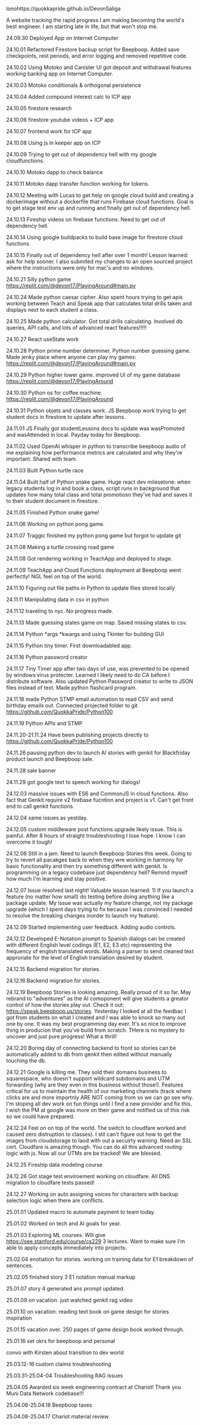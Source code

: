 lonohttps://quokkapride.github.io/DevonSaliga

A website tracking the rapid progress I am making becoming the world's best engineer.
I am starting late in life, but that won't stop me. 

24.09.30 Deployed App on Internet Computer

24.10.01 Refactored Firestore backup script for Beepboop. Added save checkpoints, rest periods, and error logging and removed repetitive code. 

24.10.02 Using Motoko and Canister UI got deposit and withdrawal features working banking app on Internet Computer.

24.10.03 Motoko conditionals & orthogonal persistence 

24.10.04 Added compound interest calc to ICP app

24.10.05 firestore research

24.10.06 firestore youtube videos + ICP app

24.10.07 frontend work for ICP app

24.10.08 Using js in keeper app on ICP

24.10.09 Trying to get out of dependency hell with my google cloudfunctions. 

24.10.10 Motoko dapp to check balance 

24.10.11 Motoko dapp transfer function working for tokens.

24.10.12 Meeting with Lucas to get help on google cloud build and creating a dockerimage without a dockerfile that runs Firebase cloud functions. Goal is to get stage test env up and running and finally get out of dependency hell. 

24.10.13 Fireship videos on firebase functions. Need to get out of dependency hell. 

24.10.14 Using google buildpacks to build base image for firestore cloud functions

24.10.15 Finally out of dependency hell after over 1 month! Lesson learned: ask for help sooner. I also submited my changes to an open sourced project where the instructions were only for mac's and no windows. 

24.10.21 Silly python game https://replit.com/@devon17/PlayingAround#main.py

24.10.24 Made python caesar cipher. Also spent hours trying to get apis working between Teach and Speak app that calculates total drills taken and displays next to each student a class.   

24.10.25 Made python calculator. Got total drills calculating. Involved db queries, API calls, and lots of advanced react features!!!!!

24.10.27 React useState work 

24.10.28 Python prime number determiner. Python number guessing game. Made jenky place where anyone can play my games: https://replit.com/@devon17/PlayingAround#main.py

24.10.29 Python higher lower game. improved UI of my game database https://replit.com/@devon17/PlayingAround

24.10.30 Python os for coffee machine. https://replit.com/@devon17/PlayingAround

24.10.31 Python objets and classes work. JS Beepboop work trying to get student docs in firestore to update after lessons. 

24.11.01 JS Finally got studentLessons docs to update was wasPromoted and wasAttended in local. Payday today for Beepboop. 

24.11.02 Used OpenAI whisper in python to transcribe beepboop audio of me explaining how performance metrics are calculated and why they're important. Shared with team. 

24.11.03 Built Python turtle race 

24.11.04 Built half of Python snake game. Huge react dev milesetone: when legacy students log in and book  a class, script runs in background that updates how many total class and total promotiosn they've had and saves it to their student document in firestore. 

24.11.05 Finished Python snake game! 

24.11.06 Working on python pong game.

24.11.07 Traggic finished my python pong game but forgot to update git 

24.11.08 Making a turtle crossing road game

24.11.08 Got rendering working in TeachApp and deployed to stage.

24.11.09 TeachApp and Cloud Functions deployment at Beepboop went perfectly! NGL feel on top of the world.  

24.11.10 Figuring out file paths in Python to update files stored locally

24.11.11 Manipulating data in csv in python 

24.11.12 traveling to nyc. No progress made. 

24.11.13 Made guessing states game on map. Saved missing states to csv. 

24.11.14 Python *args *kwargs and using Tkinter for building GUI

24.11.15 Python tiny timer. First downloadabled app.

24.11.16 Python password creator

24.11.17 Tiny Timer app after two days of use, was prevented to be opened by windows virus protecter. Learned I likely need to do CA before I distribute software. Also updated Python Password creator to write to JSON files instead of text. Made python flashcard program. 

24.11.18 made Python STMP email automation to read CSV and send birthday emails out. Connected projected folder to git https://github.com/QuokkaPride/Python100

24.11.19 Python APIs and STMP 

24.11.20-21.11.24 Have been publishing projects directly to https://github.com/QuokkaPride/Python100

24.11.26 pausing python dev to launch AI stories with genkit for Blackfriday product launch and Beepboop sale. 

24.11.28 sale banner 

24.11.29 got google text to speech working for dialogs! 

24.12.03 massive issues with ES6 and CommonJS in cloud functions. Also fact that Genkit require v2 firebase fucntion and project is v1. Can't get front end to call genkit functions.

24.12.04 same issues as yestday. 

24.12.05 custom middleware post functions upgrade likely issue. This is painful. After 8 hours of straight troubleshooting I lose hope. I know I can overcome it tough!  

24.12.06 Still in a jam. Need to launch Beepboop Stories this week. Going to try to revert all pacakges back to when they wre working in harmony for basic functionality and then try something different with genkit. Is programming on a legacy codebase just dependency hell? Remind myself how much I'm learning and stay positive. 

24.12.07  Issue resolved last night! Valuable lesson learned: 1) If you launch a feature (no matter how small) do testing before doing anything like a package update. My issue was actually my feature change, not  my package upgrade (which I spent days trying to fix because I was convinced I needed to resolve the breaking changes inorder to launch my feature).   

24.12.09 Started implementing user feedback. Adding audio controls. 

24.12.12 Developed E-Notation prompt to Spanish dialogs can be created with different English level codings (E1, E2, E3 etc) representing the frequency of english translated words. Making a parser to send cleaned text approriate for the level of English translation desired by student. 

24.12.15 Backend migration for stories.

24.12.16 Backend migration for stories.

24.12.19 Beepboop Stories is looking amazing. Really proud of it so far. May rebrand to "adventures" as the AI comoponent will give students a greator control of how the stories play out. Check it out: https://speak.beepboop.us/stories. Yesterday I looked at all the feedbac I got from students on what I created and I was able to knock so many out one by one. It was my best programming day ever. It's so nice to improve thing in producion that you've build from scratch. THere is no mystery to uncover and just pure progress! What a thrill! 

24.12.20 Boring day of connecting backend to front so stories can be automatically added to db from genkit then edited without manually touching the db.  

24.12.21 Google is killing me. They sold their domains business to squarespace, who doesn't support wildcard subdomains and UTM forwarding (why are they even in this business without those!). Features critical for us to maintain the health of our marketing channels (track where clicks are and more importnly ARE NOT coming from so we can go see why. I'm stoping all dev work on fun things until I find a new provider and fix this. I wish the PM at google was more on their game and notified us of this risk so we could have prepared.  

24.12.24 Feel on on top of the world. The switch to cloudfare worked and caused zero distruption to classes). I stil can't figure out how to get the images from cloudstorage to laod with out a secuirty warning. Need an SSL cert. Cloudfare is amazing though. You can do all this advanced routing logic with js. Now all our UTMs are be tracked! We are blessed. 

24.12.25 Fireship data modeling course

24.12.26 Got stage test enviroement working on cloudfare. All DNS migration to cloudfare tests passed!

24.12.27 Working on auto assigning voices for characters with backup selection logic when there are conflicts. 

25.01.01 Updated macro to automate payment to team today. 

25.01.02 Worked on tech and AI goals for year. 

25.01.03 Exploring ML courses. Will give https://see.stanford.edu/course/cs229 3 lectures. Want to make sure I'm able to apply concepts immediately into projects. 

25.02.04 enotiation for stories. working on training data for E1 breakdown of sentences. 

25.02.05 finished story 3 E1 notation manual markup 

25.01.07 story 4 generated ans prompt updated. 

25.01.09 on vacation. just watched genkit rag video 

25.01.10 on vacation. reading text book on game design for stories inspiration 

25.01.15 vacation over. 250 pages of game design book worked through. 

25.01.16 set okrs for beepboop and personal 

convo with Kirsten about transition to dev world 

25.03.12-16 custom claims troubleshooting 

25.03.31-25.04-04 Troubleshooting RAG issues

25.04.05 Awarded six week engineering contract at Chariot! Thank you Muni Data Network codebase!!! 

25.04.06-25.04.18 Beepboop taxes

25.04.08-25.04.17 Chariot material review


